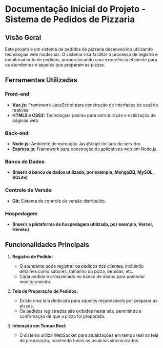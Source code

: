 # Documentação Inicial do Projeto - Sistema de Pedidos de Pizzaria

## Visão Geral

Este projeto é um sistema de pedidos de pizzaria desenvolvido utilizando tecnologias web modernas. O sistema visa facilitar o processo de registro e monitoramento de pedidos, proporcionando uma experiência eficiente para os atendentes e aqueles que preparam as pizzas.

## Ferramentas Utilizadas

### Front-end

- **Vue.js:** Framework JavaScript para construção de interfaces de usuário reativas.
- **HTML5 e CSS3:** Tecnologias padrão para estruturação e estilização de páginas web.

### Back-end

- **Node.js:** Ambiente de execução JavaScript do lado do servidor.
- **Express.js:** Framework para construção de aplicativos web em Node.js.

### Banco de Dados

- **(Inserir o banco de dados utilizado, por exemplo, MongoDB, MySQL, SQLite)**

### Controle de Versão

- **Git:** Sistema de controle de versão distribuído.

### Hospedagem

- **(Inserir a plataforma de hospedagem utilizada, por exemplo, Vercel, Heroku)**

## Funcionalidades Principais

1. **Registro de Pedido:**
   - O atendente pode registrar os pedidos dos clientes, incluindo detalhes como sabores, tamanho da pizza, bebidas, etc.
   - Cada pedido é armazenado no banco de dados para posterior monitoramento.

2. **Tela de Preparação de Pedidos:**
   - Existe uma tela dedicada para aqueles responsáveis por preparar as pizzas.
   - Os pedidos registrados são exibidos nesta tela, permitindo a confirmação de que a pizza foi preparada.

3. **Interação em Tempo Real:**
   - O sistema utiliza WebSocket para atualizações em tempo real na tela de preparação, mantendo todos os usuários sincronizados.


